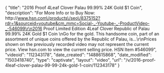 {
    "title": "2016 Proof 4Leaf Clover Palau 99.99% 24K Gold $1 Coin",
    "description": "For More Info or to Buy Now: http:\/\/www.hsn.com\/products\/seo\/8375152?rdr=1&sourceid=youtube&cm_mmc=Social-_-Youtube-_-ProductVideo-_-546099\r\n2016 Proof Limited Edition 4Leaf Clover Republic of Palau 99.99% 24K Gold $1 Coin   \nGo for the gold. This handsome coin, part of an assortment of unique coins offered by the Republic of Palau, is...\r\nPrices shown on the previously recorded video may not represent the current price.  View hsn.com to view the current selling price. HSN Item #546099",
    "videoid": "112343178",
    "date_created": "1488615868",
    "date_modified": "1503418740",
    "type": "captivate",
    "layout": "video",
    "url": "\/v\/2016-proof-4leaf-clover-palau-99-99-24k-gold-1-coin\/112343178"
}
